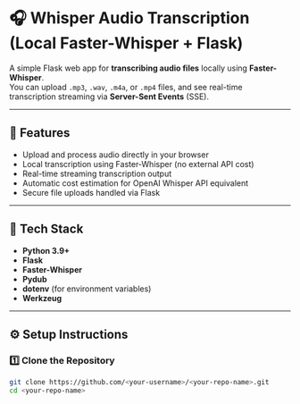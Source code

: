 # 🎧 Whisper Audio Transcription (Local Faster-Whisper + Flask)

A simple Flask web app for **transcribing audio files** locally using **Faster-Whisper**.  
You can upload `.mp3`, `.wav`, `.m4a`, or `.mp4` files, and see real-time transcription streaming via **Server-Sent Events** (SSE).

---

## 🚀 Features
- Upload and process audio directly in your browser
- Local transcription using Faster-Whisper (no external API cost)
- Real-time streaming transcription output
- Automatic cost estimation for OpenAI Whisper API equivalent
- Secure file uploads handled via Flask

---

## 🧰 Tech Stack
- **Python 3.9+**
- **Flask**
- **Faster-Whisper**
- **Pydub**
- **dotenv** (for environment variables)
- **Werkzeug**

---

## ⚙️ Setup Instructions

### 1️⃣ Clone the Repository
```bash
git clone https://github.com/<your-username>/<your-repo-name>.git
cd <your-repo-name>

